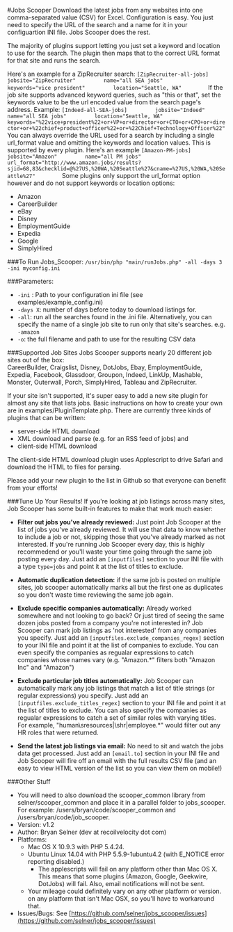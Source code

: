 #Jobs Scooper 
Download the latest jobs from any websites into one comma-separated value (CSV) for Excel.  Configuration is easy.  You just need to specify the URL of the search and a name for it in your configuartion INI file.  Jobs Scooper does the rest.

The majority of plugins support letting you just set a keyword and location to use for the search.  The plugin then maps that to the correct URL format for that site and runs the search.

Here's an example for a ZipRecruiter search: 
``
	[ZipRecruiter-all-jobs]        
	jobsite="ZipRecruiter"        
	name="all SEA jobs"        
	keywords="vice president"        
	location="Seattle, WA"        
``
If the job site supports advanced keyword queries, such as "this or that", set the keywords value to be the url encoded value from the search page's address.  Example:
``
	[Indeed-all-SEA-jobs]        
	jobsite="Indeed"        
	name="all SEA jobs"        
	location="Seattle, WA"        
	keywords="%22vice+president%22+or+VP+or+director+or+CTO+or+CPO+or+director+or+%22chief+product+officer%22+or+%22Chief+Technology+Officer%22"        
``
You can always override the URL used for a search by including a single url_format value and omitting the keywords and location values.  This is supported by every plugin.
Here's an example 
``
	[Amazon-PM-jobs]        
	jobsite="Amazon"        
	name="all PM jobs"        
	url_format="http://www.amazon.jobs/results?sjid=68,83&checklid=@%27US,%20WA,%20Seattle%27&cname=%27US,%20WA,%20Seattle%27"        
``
Some plugins only support the url_format option however and do not support keywords or location options:
* Amazon
* CareerBuilder
* eBay
* Disney
* EmploymentGuide
* Expedia
* Google
* SimplyHired

###To Run Jobs_Scooper:
``/usr/bin/php "main/runJobs.php" -all -days 3 -ini myconfig.ini``

###Parameters:
* ``-ini`` : Path to your configuration ini file (see examples/example_config.ini) 
* ``-days X``:  number of days before today to download listings for. 
* ``-all``:  run all the searches found in the .ini file.  Alternatively, you can specify the name of a single job site to run only that site's searches.  e.g. ``-amazon``
* ``-o``: the full filename and path to use for the resulting CSV data

###Supported Job Sites
Jobs Scooper supports nearly 20 different job sites out of the box:  
CareerBuilder, Craigslist, Disney, DotJobs, Ebay, EmploymentGuide, Expedia, Facebook,  Glassdoor, Groupon, Indeed, LinkUp, Mashable, Monster, Outerwall, Porch, SimplyHired, Tableau and ZipRecruiter.

If your site isn't supported, it's super easy to add a new site plugin for almost any site that lists jobs.  Basic instructions on how to create your own are in examples/PluginTemplate.php.  There are currently
three kinds of plugins that can be written:
* server-side HTML download
* XML download and parse (e.g. for an RSS feed of jobs) and
* client-side HTML download

The client-side HTML download plugin uses Applescript to drive Safari and download the HTML to files for parsing.  

Please add your new plugin to the list in Github so that everyone can benefit from your efforts!

###Tune Up Your Results! 
If you're looking at job listings across many sites, Job Scooper has some built-in features to make that work much easier:

* **Filter out jobs you've already reviewed:** Just point Job Scooper at the list of jobs you've already reviewed.  It will use that data to know whether to include a job or not, skipping those that you've already marked as not interested.  If you're running Job Scooper every day, this is highly recommedend or you'll waste your time going through the same job posting every day.    Just add an ``[inputfiles]`` section to your INI file with a type ``type=jobs`` and point it at the list of titles to exclude.  

* **Automatic duplication detection:**  if the same job is posted on multiple sites, job scooper automatically marks all but the first one as duplicates so you don't waste time reviewing the same job again. 

* **Exclude specific companies automatically:** Already worked somewhere and not looking to go back?  Or just tired of seeing the same dozen jobs posted from a company you're not interested in?  Job Scooper can mark job listings as 'not interested' from any companies you specify.   Just add an ``[inputfiles.exclude_companies_regex]`` section to your INI file and point it at the list of companies to exclude.  You can even specify the companies as regualar expressions to catch companies whose names vary (e.g. "Amazon.*" filters both "Amazon Inc" and "Amazon") 

* **Exclude particular job titles automatically:** Job Scooper can automatically mark any job listings that match a list of title strings (or regular expressions) you specify.   Just add an ``[inputfiles.exclude_titles_regex]`` section to your INI file and point it at the list of titles to exclude.  You can also specify the companies as regualar expressions to catch a set of similar roles with varying titles.  For example, "human\sresources|\shr|employee.*" would filter out any HR roles that were returned. 

* **Send the latest job listings via email:**  No need to sit and watch the jobs data get processed.  Just add an ``[email.to]`` section in your INI file and Job Scooper will fire off an email with the full results CSV file (and an easy to view HTML version of the list so you can view them on mobile!)    



###Other Stuff
* You will need to also download the scooper_common library from selner/scooper_common and place it in a parallel folder to jobs_scooper.  For example:  /users/bryan/code/scooper_common and   /users/bryan/code/job_scooper.
* Version:  v1.2
* Author:  Bryan Selner (dev at recoilvelocity dot com)
* Platforms:  
	*  Mac OS X 10.9.3 with PHP 5.4.24.  
	*	Ubuntu Linux 14.04 with PHP 5.5.9-1ubuntu4.2 (with E_NOTICE error reporting disabled.)
		* The applescripts will fail on any platform other than Mac OS X.  This means that some plugins (Amazon, Google, Geekwire, DotJobs) will fail.  Also, email notifications will not be sent. 
	*  Your mileage could definitely vary on any other platform or version. 
on any platform that isn't Mac OSX, so you'll have to workaround that.
* Issues/Bugs:  See [https://github.com/selner/jobs_scooper/issues](https://github.com/selner/jobs_scooper/issues)
